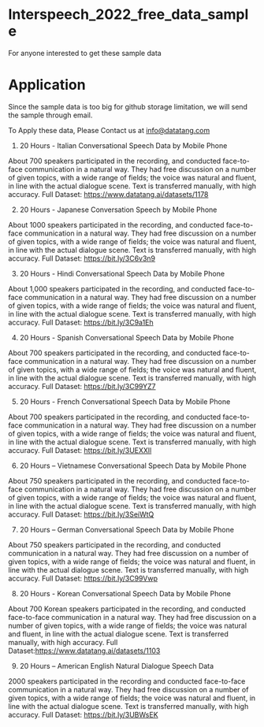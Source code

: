 # Interspeech_2022_free_data_sample
For anyone interested to get these sample data
# Application
Since the sample data is too big for github storage limitation, we will send the sample through email. 

To Apply these data, Please Contact us at info@datatang.com

1. 20 Hours - Italian Conversational Speech Data by Mobile Phone
 
About 700 speakers participated in the recording, and conducted face-to-face communication in a natural way. They had free discussion on a number of given topics, with a wide range of fields; the voice was natural and fluent, in line with the actual dialogue scene. Text is transferred manually, with high accuracy.
Full Dataset: https://www.datatang.ai/datasets/1178

2. 20 Hours - Japanese Conversation Speech by Mobile Phone
 
About 1000 speakers participated in the recording, and conducted face-to-face communication in a natural way. They had free discussion on a number of given topics, with a wide range of fields; the voice was natural and fluent, in line with the actual dialogue scene. Text is transferred manually, with high accuracy.
Full Dataset: https://bit.ly/3C6v3n9

3. 20 Hours - Hindi Conversational Speech Data by Mobile Phone
 
About 1,000 speakers participated in the recording, and conducted face-to-face communication in a natural way. They had free discussion on a number of given topics, with a wide range of fields; the voice was natural and fluent, in line with the actual dialogue scene. Text is transferred manually, with high accuracy.
Full Dataset: https://bit.ly/3C9a1Eh

4. 20 Hours - Spanish Conversational Speech Data by Mobile Phone
 
About 700 speakers participated in the recording, and conducted face-to-face communication in a natural way. They had free discussion on a number of given topics, with a wide range of fields; the voice was natural and fluent, in line with the actual dialogue scene. Text is transferred manually, with high accuracy.
Full Dataset: https://bit.ly/3C99YZ7

5. 20 Hours - French Conversational Speech Data by Mobile Phone
 
About 700 speakers participated in the recording, and conducted face-to-face communication in a natural way. They had free discussion on a number of given topics, with a wide range of fields; the voice was natural and fluent, in line with the actual dialogue scene. Text is transferred manually, with high accuracy.
Full Dataset: https://bit.ly/3UEXXll

6. 20 Hours – Vietnamese Conversational Speech Data by Mobile Phone
 
About 750 speakers participated in the recording, and conducted face-to-face communication in a natural way. They had free discussion on a number of given topics, with a wide range of fields; the voice was natural and fluent, in line with the actual dialogue scene. Text is transferred manually, with high accuracy.
Full Dataset: https://bit.ly/3SeiWtQ

7. 20 Hours – German Conversational Speech Data by Mobile Phone
 
About 750 speakers participated in the recording, and conducted communication in a natural way. They had free discussion on a number of given topics, with a wide range of fields; the voice was natural and fluent, in line with the actual dialogue scene. Text is transferred manually, with high accuracy.
Full Dataset: https://bit.ly/3C99Vwp


8. 20 Hours - Korean Conversational Speech Data by Mobile Phone
 
About 700 Korean speakers participated in the recording, and conducted face-to-face communication in a natural way. They had free discussion on a number of given topics, with a wide range of fields; the voice was natural and fluent, in line with the actual dialogue scene. Text is transferred manually, with high accuracy.
Full Dataset:https://www.datatang.ai/datasets/1103


9. 20 Hours – American English Natural Dialogue Speech Data
 
2000 speakers participated in the recording and conducted face-to-face communication in a natural way. They had free discussion on a number of given topics, with a wide range of fields; the voice was natural and fluent, in line with the actual dialogue scene. Text is transferred manually, with high accuracy.
Full Dataset: https://bit.ly/3UBWsEK



